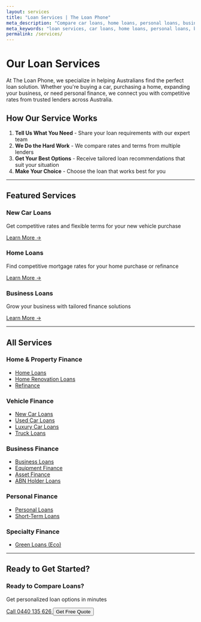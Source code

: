 ```yaml
---
layout: services
title: "Loan Services | The Loan Phone"
meta_description: "Compare car loans, home loans, personal loans, business loans and more. Find the perfect loan solution with Australia's trusted loan comparison service."
meta_keywords: "loan services, car loans, home loans, personal loans, business loans, loan comparison, australia"
permalink: /services/
---
```


# Our Loan Services

At The Loan Phone, we specialize in helping Australians find the perfect loan solution. Whether you're buying a car, purchasing a home, expanding your business, or need personal finance, we connect you with competitive rates from trusted lenders across Australia.

## How Our Service Works

1. **Tell Us What You Need** - Share your loan requirements with our expert team
2. **We Do the Hard Work** - We compare rates and terms from multiple lenders
3. **Get Your Best Options** - Receive tailored loan recommendations that suit your situation
4. **Make Your Choice** - Choose the loan that works best for you

---

## Featured Services

<div class="grid grid-cols-1 md:grid-cols-2 lg:grid-cols-3 gap-6 my-8">

<div class="bg-blue-50 p-6 rounded-lg shadow-lg">
<h3 class="text-xl font-bold text-blue-800 mb-3">New Car Loans</h3>
<p class="text-gray-700 mb-4">Get competitive rates and flexible terms for your new vehicle purchase</p>
<a href="/loan-phone-website/new-car-loans/" class="text-blue-600 font-semibold hover:text-blue-800">Learn More →</a>
</div>

<div class="bg-green-50 p-6 rounded-lg shadow-lg">
<h3 class="text-xl font-bold text-green-800 mb-3">Home Loans</h3>
<p class="text-gray-700 mb-4">Find competitive mortgage rates for your home purchase or refinance</p>
<a href="/loan-phone-website/home-loans/" class="text-green-600 font-semibold hover:text-green-800">Learn More →</a>
</div>

<div class="bg-purple-50 p-6 rounded-lg shadow-lg">
<h3 class="text-xl font-bold text-purple-800 mb-3">Business Loans</h3>
<p class="text-gray-700 mb-4">Grow your business with tailored finance solutions</p>
<a href="/loan-phone-website/business-loans/" class="text-purple-600 font-semibold hover:text-purple-800">Learn More →</a>
</div>

</div>

---

## All Services

### Home & Property Finance
- [Home Loans](/loan-phone-website/home-loans/)
- [Home Renovation Loans](/loan-phone-website/home-renovation-loans/)
- [Refinance](/loan-phone-website/refinance/)

### Vehicle Finance
- [New Car Loans](/loan-phone-website/new-car-loans/)
- [Used Car Loans](/loan-phone-website/used-car-loans/)
- [Luxury Car Loans](/loan-phone-website/luxury-car-loans/)
- [Truck Loans](/loan-phone-website/truck-loans/)

### Business Finance
- [Business Loans](/loan-phone-website/business-loans/)
- [Equipment Finance](/loan-phone-website/equipment-finance/)
- [Asset Finance](/loan-phone-website/asset-finance/)
- [ABN Holder Loans](/loan-phone-website/abn-holder-loans/)

### Personal Finance
- [Personal Loans](/loan-phone-website/personal-loans/)
- [Short-Term Loans](/loan-phone-website/short-term-loans/)

### Specialty Finance
- [Green Loans (Eco)](/loan-phone-website/green-loans/)

---

## Ready to Get Started?

<div class="bg-gradient-to-r from-blue-600 to-purple-600 text-white p-8 rounded-lg text-center my-8">
<h3 class="text-2xl font-bold mb-4">Ready to Compare Loans?</h3>
<p class="text-lg mb-6">Get personalized loan options in minutes</p>
<div class="space-y-4 md:space-y-0 md:space-x-4 md:flex md:justify-center">
<a href="tel:+61440135626" class="inline-block bg-white text-blue-600 px-6 py-3 rounded-lg font-semibold hover:bg-gray-100 transition duration-300">
Call 0440 135 626
</a>
<button onclick="openSupportModal()" class="inline-block bg-transparent border-2 border-white text-white px-6 py-3 rounded-lg font-semibold hover:bg-white hover:text-blue-600 transition duration-300">
Get Free Quote
</button>
</div>
</div>
